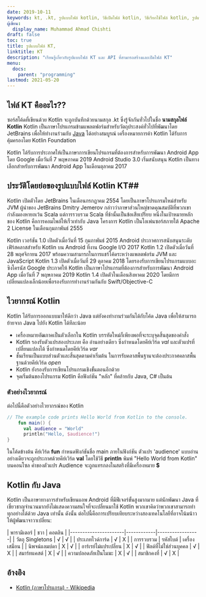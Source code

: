 ```yaml
---
date: 2019-10-11
keywords: kt, .kt, รูปแบบไฟล์ kotlin, วิธีเปิดไฟล์ kotlin, วิธีเรียกใช้ไฟล์ kotlin, รูปแบบไฟล์ .kt, ไฟล์ kt, นามสกุลไฟล์ kotlin, นามสกุล .kt, kotlin vs java,
ผู้เขียน:
  display_name: Muhammad Ahmad Chishti
draft: false
toc: true
title: รูปแบบไฟล์ KT,
linktitle: KT
description: "เรียนรู้เกี่ยวกับรูปแบบไฟล์ KT และ API ที่สามารถสร้างและเปิดไฟล์ KT"
menu:
  docs:
    parent: "programming"
lastmod: 2021-05-20
---
```


## ไฟล์ KT คืออะไร?? ##

ซอร์สโค้ดที่เขียนด้วย Kotlin จะถูกบันทึกด้วยนามสกุล .kt ซึ่งรู้จักกันทั่วไปในชื่อ **นามสกุลไฟล์ Kotlin** Kotlin เป็นภาษาโปรแกรมข้ามแพลตฟอร์มสำหรับวัตถุประสงค์ทั่วไปที่พัฒนาโดย JetBrains เพื่อให้ทำงานร่วมกับ [Java](/th/programming/java/) ได้อย่างสมบูรณ์ เครื่องหมายการค้า Kotlin ได้รับการคุ้มครองโดย Kotlin Foundation

Kotlin ได้รับการประกาศให้เป็นภาษาการเขียนโปรแกรมที่ต้องการสำหรับการพัฒนา Android App โดย Google เมื่อวันที่ 7 พฤษภาคม 2019 Android Studio 3.0 เริ่มสนับสนุน Kotlin เป็นทางเลือกสำหรับการพัฒนา Android App ในเดือนตุลาคม 2017

## ประวัติโดยย่อของรูปแบบไฟล์ Kotlin KT##

Kotlin เปิดตัวโดย JetBrains ในเดือนกรกฎาคม 2554 โดยเป็นภาษาโปรแกรมใหม่สำหรับ JVM ผู้นำของ JetBrains Dmitry Jemerov กล่าวว่าภาษาส่วนใหญ่ขาดคุณสมบัติที่พวกเขากำลังมองหายกเว้น Scala แต่การรวบรวม Scala ที่ช้านั้นเป็นข้อเสียเปรียบ หนึ่งในเป้าหมายหลักของ Kotlin คือการคอมไพล์ให้เร็วเท่ากับ Java โครงการ Kotlin เป็นโอเพ่นซอร์สภายใต้ Apache 2 License ในเดือนกุมภาพันธ์ 2555

Kotlin เวอร์ชัน 1.0 เปิดตัวเมื่อวันที่ 15 กุมภาพันธ์ 2015 Android ประกาศการสนับสนุนระดับเฟิร์สคลาสสำหรับ Kotlin บน Android ที่งาน Google I/O 2017 Kotlin 1.2 เปิดตัวเมื่อวันที่ 28 พฤศจิกายน 2017 พร้อมความสามารถในการแชร์โค้ดระหว่างแพลตฟอร์ม JVM และ JavaScript Kotlin 1.3 เปิดตัวเมื่อวันที่ 29 ตุลาคม 2018 โดยรองรับการเขียนโปรแกรมแบบอะซิงโครนัส Google ประกาศให้ Kotlin เป็นภาษาโปรแกรมที่ต้องการสำหรับการพัฒนา Android App เมื่อวันที่ 7 พฤษภาคม 2019 Kotlin 1.4 เปิดตัวในเดือนสิงหาคม 2020 โดยมีการเปลี่ยนแปลงเล็กน้อยเพื่อรองรับการทำงานร่วมกันกับ Swift/Objective-C

## ไวยากรณ์ Kotlin ##

Kotlin ได้รับการออกแบบมาให้ดีกว่า Java แต่ยังคงทำงานร่วมกันได้กับโค้ด Java เพื่อให้สามารถย้ายจาก Java ไปยัง Kotlin ได้ทีละน้อย

* เครื่องหมายอัฒภาคเป็นตัวเลือกใน Kotlin บรรทัดใหม่ก็เพียงพอที่จะระบุจุดสิ้นสุดของคำสั่ง
* Kotlin รองรับตัวแปรสองประเภท คือ อ่านอย่างเดียว ซึ่งกำหนดโดยคีย์เวิร์ด *val* และตัวแปรที่เปลี่ยนแปลงได้ ซึ่งกำหนดโดยคีย์เวิร์ด *var*
* ชั้นเรียนเป็นแบบส่วนตัวและสิ้นสุดตามค่าเริ่มต้น ในการรับคลาสพื้นฐานจะต้องประกาศคลาสพื้นฐานด้วยคีย์เวิร์ด *open*
* Kotlin ยังรองรับการเขียนโปรแกรมเชิงขั้นตอนอีกด้วย
* จุดเริ่มต้นของโปรแกรม Kotlin คือฟังก์ชัน "หลัก" ที่คล้ายกับ Java, C# เป็นต้น

### ตัวอย่างไวยากรณ์ ###

ต่อไปนี้คือตัวอย่างไวยากรณ์ของ Kotlin

```kotlin
// The example code prints Hello World from Kotlin to the console.
    fun main() {
      val audience = "World"
      println("Hello, $audience!")
}
```

ในโค้ดข้างต้น คีย์เวิร์ด **fun** กำหนดฟังก์ชันชื่อ main ภายในฟังก์ชัน ตัวแปร 'audience' แบบอ่านอย่างเดียวจะถูกประกาศด้วยคีย์เวิร์ด **val** โดยใช้วิธี **println** พิมพ์ "Hello World from Kotlin" บนคอนโซล ค่าของตัวแปร Audience จะถูกแทรกลงในสตริงที่มีเครื่องหมาย **$**

## Kotlin กับ Java
Kotlin เป็นภาษาทางการสำหรับเขียนแอพ Android ที่มีฟีเจอร์ขั้นสูงมากมาย แต่นักพัฒนา Java ที่เชี่ยวชาญจำนวนมากยังไม่แสดงความสนใจที่จะเปลี่ยนมาใช้ Kotlin พวกเขาคิดว่าพวกเขาสามารถทำทุกอย่างได้ด้วย Java เท่านั้น ดังนั้น ต่อไปนี้คือการเปรียบเทียบระหว่างสองเทคโนโลยีที่อาจโน้มน้าวให้ผู้พัฒนาจาวาเปลี่ยน:

| พารามิเตอร์ | ชวา | คอตลิน |
|----------------------|------------|---------------- -|
| วัตถุ Singletons | √ | √ |
| ประเภทไวด์การ์ด | √ | Χ |
| การรวบรวม | รหัสไบต์ | เครื่องเสมือน |
| นิพจน์แลมบ์ดา | Χ | √ |
| อาร์เรย์ไม่แปรเปลี่ยน | Χ | √ |
| ฟิลด์ที่ไม่ใช่ส่วนบุคคล | √ | Χ |
| สมาร์ทแคสต์ | Χ | √ |
| ความปลอดภัยเป็นโมฆะ | Χ | √ |
| สมาชิกคงที่ | √ | Χ |

## อ้างอิง ##

- [Kotlin (ภาษาโปรแกรม) - Wikipedia](https://en.wikipedia.org/wiki/Kotlin_(programming_language))

